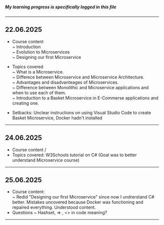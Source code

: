 ##### My learning progress is specifically logged in this file
---
## 22.06.2025  
- Course content  
  ~ Introduction    
  ~ Evolution to Microservices  
  ~ Designing our first Microservice  
- Topics covered  
  ~ What is a Microservice.  
  ~ Differece between Microservice and Microservice Architecture.  
  ~ Advantages and disadvanteages of Microservices.  
  ~ Difference between Monolithic and Microservice applications and when to use each of them.  
  ~ Introduction to a Basket Microservice in E-Commerse applications and creating one.

- Setbacks: Unclear instructions on using Visual Studio Code to create Basket Microservice, Docker hadn't installed
---
        
## 24.06.2025
- Course content /
- Topics covered: W3Schools tutorial on C#
  (Goal was to better understand Microservice course)
---

## 25.06.2025
- Course content:  
    ~ Redid "Designing our first Microservice" since now I undrerstand C# better. Mistakes uncovered because Docker was functioning and repaired everything. Understood content.
- Questions
    ~ Hashset, => , <> in code meaning?

---
